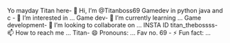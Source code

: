 Yo mayday Titan here- 👋 Hi, I’m @Titanboss69
Gamedev in python java and c - 👀 I’m interested in ...
Game dev- 🌱 I’m currently learning ...
Game development- 💞️ I’m looking to collaborate on ...
INSTA ID titan_thebossss- 📫 How to reach me ...
Titan- 😄 Pronouns: ...
Fav no. 69 - ⚡ Fun fact: ...

<!---
Titanboss69/Titanboss69 is a ✨ special ✨ repository because its `README.md` (this file) appears on your GitHub profile.
You can click the Preview link to take a look at your changes.
--->
